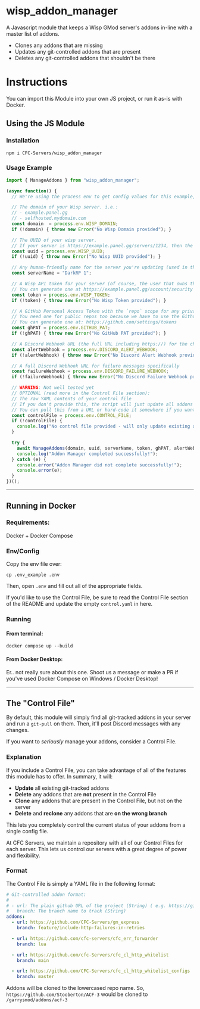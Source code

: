 # wisp_addon_manager
A Javascript module that keeps a Wisp GMod server's addons in-line with a master list of addons.

- Clones any addons that are missing
- Updates any git-controlled addons that are present
- Deletes any git-controlled addons that shouldn't be there

# Instructions

You can import this Module into your own JS project, or run it as-is with Docker.

## Using the JS Module

### Installation
```
npm i CFC-Servers/wisp_addon_manager
```

### Usage Example
```js
import { ManageAddons } from "wisp_addon_manager";

(async function() {
  // We're using the process env to get config values for this example, but you can do this however you want.

  // The domain of your Wisp server. i.e.:
  // - example.panel.gg
  // - selfhosted.mydomain.com
  const domain  = process.env.WISP_DOMAIN;
  if (!domain) { throw new Error("No Wisp Domain provided"); }

  // The UUID of your wisp server.
  // If your server is https://example.panel.gg/servers/1234, then the UUID is 1234
  const uuid = process.env.WISP_UUID;
  if (!uuid) { throw new Error("No Wisp UUID provided"); }

  // Any human-friendly name for the server you're updating (used in the Discord messages)
  const serverName = "DarkRP 1";

  // A Wisp API token for your server (of course, the user that owns this token needs access to the server you're updating)
  // You can generate one at https://example.panel.gg/account/security
  const token = process.env.WISP_TOKEN;
  if (!token) { throw new Error("No Wisp Token provided"); }

  // A GitHub Personal Access Token with the `repo` scope for any private repos you're using
  // You need one for public repos too because we have to use the Github API anyway
  // You can generate one at: https://github.com/settings/tokens
  const ghPAT = process.env.GITHUB_PAT;
  if (!ghPAT) { throw new Error("No GitHub PAT provided"); }

  // A Discord Webhook URL (the full URL including https://) for the channel you want to send update messages to
  const alertWebhook = process.env.DISCORD_ALERT_WEBHOOK;
  if (!alertWebhook) { throw new Error("No Discord Alert Webhook provided"); }

  // A full Discord Webhook URL for failure messages specifically
  const failureWebhook = process.env.DISCORD_FAILURE_WEBHOOK;
  if (!failureWebhook) { throw new Error("No Discord Failure Webhook provided"); }

  // WARNING: Not well tested yet
  // OPTIONAL (read more in the Control File section):
  // The raw YAML contents of your control file
  // If you don't provide this, the script will just update all addons in the addons folder
  // You can pull this from a URL or hard-code it somewhere if you want (a local file or something perhaps)
  const controlFile = process.env.CONTROL_FILE;
  if (!controlFile) {
    console.log("No control file provided - will only update existing addons");
  }

  try {
    await ManageAddons(domain, uuid, serverName, token, ghPAT, alertWebhook, failureWebhook, controlFile);
    console.log("Addon Manager completed successfully!");
  } catch (e) {
    console.error("Addon Manager did not complete successfully!");
    console.error(e);
  }
})();
```

---

## Running in Docker

### Requirements:
Docker + Docker Compose

### Env/Config
Copy the env file over:
```
cp .env_example .env
```

Then, open `.env` and fill out all of the appropriate fields.

If you'd like to use the Control File, be sure to read the Control File section of the README and update the empty `control.yaml` in here.

### Running
#### From terminal:
```
docker compose up --build
```

#### From Docker Desktop:
Er.. not really sure about this one. Shoot us a message or make a PR if you've used Docker Compose on Windows / Docker Desktop!


---

## The "Control File"
By default, this module will simply find all git-tracked addons in your server and run a `git-pull` on them.
Then, it'll post Discord messages with any changes.

If you want to _seriously_ manage your addons, consider a Control File.

### Explanation
If you include a Control File, you can take advantage of all of the features this module has to offer.
In summary, it will:
- **Update** all existing git-tracked addons
- **Delete** any addons that are **not** present in the Control File
- **Clone** any addons that are present in the Control File, but not on the server
- **Delete** and **reclone** any addons that are **on the wrong branch**

This lets you completely control the current status of your addons from a single config file.

At CFC Servers, we maintain a repository with all of our Control Files for each server. This lets us control our servers with a great degree of power and flexibility.

### Format
The Control File is simply a YAML file in the following format:
```yaml
# Git-controlled addon format:
#
# - url: The plain github URL of the project (String) ( e.g. https://github.com/CFC-Servers/example_project )
#   branch: The branch name to track (String)
addons:
  - url: https://github.com/CFC-Servers/gm_express
    branch: feature/include-http-failures-in-retries

  - url: https://github.com/cfc-servers/cfc_err_forwarder
    branch: lua

  - url: https://github.com/cfc-Servers/cfc_cl_http_whitelist
    branch: main

  - url: https://github.com/CFC-Servers/cfc_cl_http_whitelist_configs
    branch: master
```

Addons will be cloned to the lowercased repo name.
So, `https://github.com/Stooberton/ACF-3` would be cloned to `/garrysmod/addons/acf-3`
